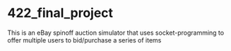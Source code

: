 # 422_final_project

This is an eBay spinoff auction simulator that uses socket-programming to offer multiple users to bid/purchase a series of items
